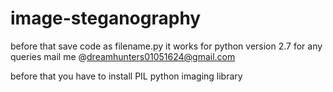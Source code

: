 # image-steganography


before that save code as filename.py
it works for python version 2.7
for any queries mail me @dreamhunters01051624@gmail.com


before that you have to install PIL python imaging library

